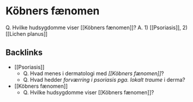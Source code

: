# Köbners fænomen
Q. Hvilke hudsygdomme viser [[Köbners fænomen]]?
A. 1) [[Psoriasis]], 2) [[Lichen planus]]

<!-- #anki/deck/Medicine #anki/tag/med/Derma -->

## Backlinks
* [[Psoriasis]]
	* Q. Hvad menes i dermatologi med *[[Köbners fænomen]]*? 
	* Q. Hvad hedder *forværring i psoriasis pga. lokalt traume* i derma? 
* [[Köbners fænomen]]
	* Q. Hvilke hudsygdomme viser [[Köbners fænomen]]?

<!-- {BearID:B52DEFA1-2125-421F-B012-55EA56909F52-959-000005962C4F34DE} -->
